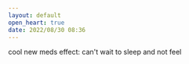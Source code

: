 ```yaml
---
layout: default
open_heart: true
date: 2022/08/30 08:36
---
```


cool new meds effect: can't wait to sleep and not feel

